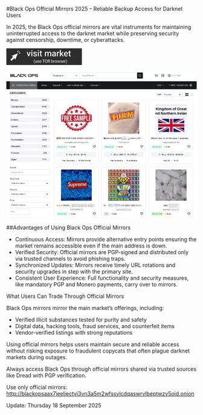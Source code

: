 

#Black Ops Official Mirrors 2025 – Reliable Backup Access for Darknet Users

In 2025, the Black Ops official mirrors are vital instruments for maintaining uninterrupted access to the darknet market while preserving security against censorship, downtime, or cyberattacks.

 
[<img src="/img/back.webp" width="200">](http://blackopsaax7ieeljectvi3vn3a5m2wfssylcdqaswrvlbeptwzv5oid.onion)

<a href="http://blackopsaax7ieeljectvi3vn3a5m2wfssylcdqaswrvlbeptwzv5oid.onion"><img src="/img/tall.webp" alt="Verified blackops dark web" style="max-width: 100%;"></a>
 

##Advantages of Using Black Ops Official Mirrors

- Continuous Access: Mirrors provide alternative entry points ensuring the market remains accessible even if the main address is down.
- Verified Security: Official mirrors are PGP-signed and distributed only via trusted channels to avoid phishing traps.
- Synchronized Updates: Mirrors receive timely URL rotations and security upgrades in step with the primary site.
- Consistent User Experience: Full functionality and security measures, like mandatory PGP and Monero payments, carry over to mirrors.

What Users Can Trade Through Official Mirrors

Black Ops mirrors mirror the main market’s offerings, including:

- Verified illicit substances tested for purity and safety
- Digital data, hacking tools, fraud services, and counterfeit items
- Vendor-verified listings with strong reputations

Using official mirrors helps users maintain secure and reliable access without risking exposure to fraudulent copycats that often plague darknet markets during outages.

Always access Black Ops through official mirrors shared via trusted sources like Dread with PGP verification.

Use only official mirrors: http://blackopsaax7ieeljectvi3vn3a5m2wfssylcdqaswrvlbeptwzv5oid.onion

Update:  Thursday 18 September 2025